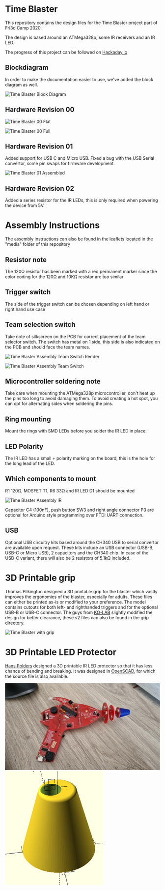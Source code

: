 # Time Blaster

This repository contains the design files for the Time Blaster project part of Fri3d Camp 2020.

The design is based around an ATMega328p, some IR receivers and an IR LED.

The progress of this project can be followed on [Hackaday.io](https://hackaday.io/project/167668-time-blaster)

## Blockdiagram

In order to make the documentation easier to use, we've added the block diagram as well.

![Time Blaster Block Diagram](media/Time_Blaster_Block.png)

## Hardware Revision 00

![Time Blaster 00 Flat](media/Time_Blaster_00_FLAT.jpg)

![Time Blaster 00 Full](media/Time_Blaster_00_FULL.jpg)

## Hardware Revision 01

Added support for USB C and Micro USB. Fixed a bug with the USB Serial convertor, some pin swaps for firmware development.

![Time Blaster 01 Assembled](media/Time_Blaster_01_Assembled.jpg)

## Hardware Revision 02

Added a series resistor for the IR LEDs, this is only required when powering the device from 5V.

# Assembly Instructions
The assembly instructions can also be found in the leaflets located in the "media" folder of this repository

## Resistor note
The 120Ω resistor has been marked with a red permanent marker since the color coding for the 120Ω and 10KΩ resistor are too similar

## Trigger switch
The side of the trigger switch can be chosen depending on left hand or right hand use case

## Team selection switch
Take note of silkscreen on the PCB for correct placement of the team selector switch. The switch has metal on 1 side, this side is also indicated on the PCB and should face the team names.

![Time Blaster Assembly Team Switch Render](media/ASSY_TeamSW.jpg)

![Time Blaster Assembly Team Switch](media/ASSY_TeamSW2.jpg)
 
## Microcontroller soldering note
Take care when mounting the ATMega328p microcontroller, don't heat up the pins too long to avoid damaging them. To avoid creating a hot spot, you can opt for alternating sides when soldering the pins.

## Ring mounting
Mount the rings with SMD LEDs before you solder the IR LED in place.

## LED Polarity
The IR LED has a small + polarity marking on the board, this is the hole for the long lead of the LED.

## Which components to mount
R1 120Ω, MOSFET T1, R6 33Ω and IR LED D1 should be mounted 

![Time Blaster Assembly IR](media/ASSY_IR.jpg)
 
Capacitor C4 (100nF), push button SW3 and right angle connector P3 are optional for Arduino style programming over FTDI UART connection.

## USB
Optional USB circuitry kits based around the CH340 USB to serial convertor are available upon request. These kits include an USB connector (USB-B, USB-C or Micro USB), 2 capacitors and the CH340 chip. In case of the USB-C variant, there will also be 2 resistors of 5.1kΩ included.


# 3D Printable grip
Thomas Pilkington designed a 3D printable grip for the blaster which vastly improves the ergonomics of the blaster, especially for adults. These files can either be printed as-is or modified to your preference. The model contains cutouts for both left- and righthanded triggers and for the optional USB-B or USB-C connector. The guys from [KO-LAB](https://ko-lab.space/) slightly modified the design for better clearance, these v2 files can also be found in the grip directory.

![Time Blaster with grip](media/Time_Blaster_Grip.jpg)

# 3D Printable LED Protector
[Hans Polders](https://github.com/melazarus) designed a 3D printable IR LED protector so that it has less chance of bending and breaking.
It was designed in [OpenSCAD](https://openscad.org/), for which the source file is also available.

![LED Protector](media/led_protector.jpg)
![LED Protector SCAD](media/led_protector_scad.png)
